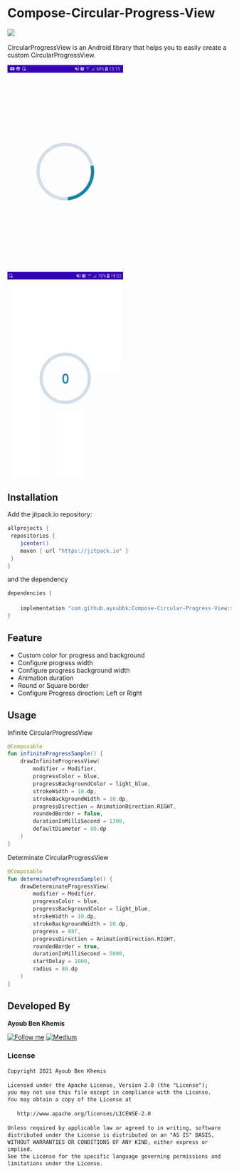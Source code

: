 # Compose-Circular-Progress-View

[![](https://jitpack.io/v/ayoubbk/Compose-Circular-Progress-View.svg)](https://jitpack.io/#ayoubbk/Compose-Circular-Progress-View)

CircularProgressView is an Android library that helps you to easily create a custom CircularProgressView.

<img src="/preview/infinite_progress_view_preview.gif" width="260" >&emsp;<img src="/preview/determinate-progress.gif" width="260" >

## Installation
Add the jitpack.io repository:

```groovy
allprojects {
 repositories {
    jcenter()
    maven { url "https://jitpack.io" }
 }
}
```

and the dependency

```groovy
dependencies {

    implementation "com.github.ayoubbk:Compose-Circular-Progress-View:$version"
}
```

## Feature

- Custom color for progress and background
- Configure progress width
- Configure progress background width
- Animation duration
- Round or Square border
- Configure Progress direction: Left or Right


## Usage

Infinite CircularProgressView
```kotlin
@Composable
fun infiniteProgressSample() {
    drawInfiniteProgressView(
        modifier = Modifier,
        progressColor = blue,
        progressBackgroundColor = light_blue,
        strokeWidth = 10.dp,
        strokeBackgroundWidth = 10.dp,
        progressDirection = AnimationDirection.RIGHT,
        roundedBorder = false,
        durationInMilliSecond = 1300,
        defaultDiameter = 80.dp
    )
}
```

Determinate CircularProgressView
```kotlin
@Composable
fun determinateProgressSample() {
    drawDeterminateProgressView(
        modifier = Modifier,
        progressColor = blue,
        progressBackgroundColor = light_blue,
        strokeWidth = 10.dp,
        strokeBackgroundWidth = 10.dp,
        progress = 80f,
        progressDirection = AnimationDirection.RIGHT,
        roundedBorder = true,
        durationInMilliSecond = 5000,
        startDelay = 1000,
        radius = 80.dp
    )
}
```

## Developed By

**Ayoub Ben Khemis**

[![Follow me](https://img.shields.io/badge/-twitter-white?logo=twitter)](https://twitter.com/AyoubBenKhemis)
[![Medium](https://img.shields.io/badge/-medium-grey?logo=medium)](https://ayoubbenkhemis.medium.com/)

### License
    Copyright 2021 Ayoub Ben Khemis

    Licensed under the Apache License, Version 2.0 (the "License");
    you may not use this file except in compliance with the License.
    You may obtain a copy of the License at

       http://www.apache.org/licenses/LICENSE-2.0

    Unless required by applicable law or agreed to in writing, software
    distributed under the License is distributed on an "AS IS" BASIS,
    WITHOUT WARRANTIES OR CONDITIONS OF ANY KIND, either express or implied.
    See the License for the specific language governing permissions and
    limitations under the License.